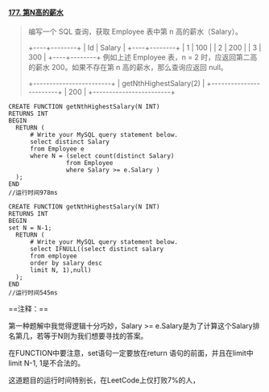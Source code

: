 #### [177. 第N高的薪水](https://leetcode-cn.com/problems/nth-highest-salary/)

> 编写一个 SQL 查询，获取 Employee 表中第 n 高的薪水（Salary）。
>
> +----+--------+
> | Id | Salary |
> +----+--------+
> | 1  | 100    |
> | 2  | 200    |
> | 3  | 300    |
> +----+--------+
> 例如上述 Employee 表，n = 2 时，应返回第二高的薪水 200。如果不存在第 n 高的薪水，那么查询应返回 null。
>
> +------------------------+
> | getNthHighestSalary(2) |
> +------------------------+
> | 200                    |
> +------------------------+
>

```mysql
CREATE FUNCTION getNthHighestSalary(N INT) 
RETURNS INT
BEGIN
  RETURN (
      # Write your MySQL query statement below.
      select distinct Salary 
      from Employee e 
      where N = (select count(distinct Salary) 
                from Employee 
                where Salary >= e.Salary )
  );
END
//运行时间978ms

CREATE FUNCTION getNthHighestSalary(N INT) 
RETURNS INT
BEGIN
set N = N-1;
  RETURN (
      # Write your MySQL query statement below.
      select IFNULL((select distinct salary
      from employee
      order by salary desc
      limit N, 1),null)
  );
END
//运行时间545ms
```

==注释：==

第一种题解中我觉得逻辑十分巧妙，Salary >= e.Salary是为了计算这个Salary排名第几，若等于N则为我们想要寻找的答案。

在FUNCTION中要注意，set语句一定要放在return 语句的前面，并且在limit中limit N-1, 1是不合法的。

这道题目的运行时间特别长，在LeetCode上仅打败7%的人，